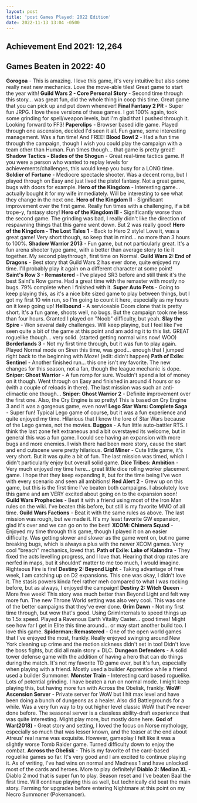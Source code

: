 ```yaml
---
layout: post
title: 'post Games Played: 2022 Edition'
date: 2022-11-13 13:04 -0500
---
```

## Achievement End 2021: 12,264

## Games Beaten in 2022: 40
**Gorogoa**  - This is amazing. I love this game, it's very intuitive but also some really neat new mechanics. Love the move-able tiles! Great game to start the year with!
**Guild Wars 2 - Core Personal Story** - Second time through this story... was great fun, did the whole thing in coop this time. Great game that you can pick up and put down whenever!
**Final Fantasy 2 PR** - Super fun JRPG. I love these versions of these games. I got 100% again, took some grinding for spell/weapon levels, but I'm glad that I pushed through it. Looking forward to FF3!
**Paperclips** - Browser based idle game. Played through one ascension, decided I'd seen it all. Fun game, some interesting management. Was a fun time! And FREE!
**Blood Bowl 2** - Had a fun time through the campaign, though I wish you could play the campaign with a team other than Human. Fun times though... that game is pretty great!
**Shadow Tactics - Blades of the Shogun** - Great real-time tactics game. If you were a person who wanted to replay levels for achievements/challenges, this would keep you busy for a LONG time.
**Soldier of Fortune** - Mediocre spectacle shooter. Was a decent romp, but I played through on Easy and just lived the pistol fantasy. Not a great game, bugs with doors for example.
**Hero of the Kingdom** - Interesting game... actually bought it for my wife immediately. Will be interesting to see what they change in the next one. 
**Hero of the Kingdom II** - Significant improvement over the first game. Really fun times with a challenging, if a bit trope-y, fantasy story!
**Hero of the Kingdom III** - Significantly worse than the second game. The grinding was bad, I really didn't like the direction of respawning things that this game went down. But 2 was really good!
**Hero of the Kingdom - The Lost Tales 1** - Back to Hero 2 style! Love it, was a great game! Very short though, so keep that in mind... no more than 3 hours to 100%.
**Shadow Warrior 2013** - Fun game, but not particularly great. It's a fun arena shooter type game, with a better than average story to tie it together. My second playthrough, first time on Normal.
**Guild Wars 2: End of Dragons** - Best story that Guild Wars 2 has ever done, quite enjoyed my time.  I'll probably play it again on a different character at some point!
**Saint's Row 3 - Remastered** - I've played SR3 before and still think it's the best Saint's Row game. Had a great time with the remaster with mostly no bugs. 79% complete when I finished with it.
**Super Auto Pets** - Going to keep playing this, as it's a nice bite sized game to play between things, but I got my first 10 win run, so I'm going to count it here, especially as my hours on it keep going up!
**Hellbound** - A serviceable Doom clone that is pretty short. It's a fun game, shoots well, no bugs. But the campaign took me less than four hours. Granted I played on "Noob" difficulty, but yeah.
**Slay the Spire** - Won several daily challenges. Will keep playing, but I feel like I've seen quite a bit of the game at this point and am adding it to this list. GREAT roguelike though... very solid. (started getting normal wins now! WOO)
**Borderlands 3** - Not my first time through, but it was fun to play again. Played Normal mode on Siren this time, was good... enough that I jumped right back to the beginning with Moze! (edit: didn't happen)
**Path of Exile: Sentinel** - Another finished run... this one isn't my favorite. The new changes for this season, not a fan, though the league mechanic is dope.
**Sniper: Ghost Warrior** - A fun romp for sure. Wouldn't spend a lot of money on it though. Went through on Easy and finished in around 4 hours or so (with a couple of reloads in there). The last mission was such an anti-climactic one though... 
**Sniper: Ghost Warrior 2** - Definite improvement over the first one. Also, the Cry Engine is so pretty! This is based on Cry Engine 3 and it was a gorgeous game, even now!
**Lego Star Wars: Complete Saga** - Super fun! Typical Lego game of course, but it was a fun experience and quite enjoyed my time. Hilarious that I know the lore of Star Wars because of the Lego games, not the movies.
**Buggos** - A fun little auto-battler RTS. I think the last zone felt extraneous and a bit overstayed its welcome, but in general this was a fun game. I could see having an expansion with more bugs and more enemies. I wish there had been more story, cause the start and end cutscene were pretty hilarious.
**Grid Miner** - Cute little game, it's very short. But it was quite a bit of fun. The last mission was timed, which I didn't particularly enjoy but overall solid game.
**Dice Tribes: Ambition** - Very much enjoyed my time here... great little dice rolling worker placement game. I hope that they keep expanding it, but for the time being I've won with every scenario and seen all ambitions!
**Red Alert 2** - Grew up on this game, but this is the first time I've beaten both campaigns. I absolutely love this game and am VERY excited about going on to the expansion soon!
**Guild Wars Prophecies** - Beat it with a friend using most of the Iron Man rules on the wiki. I've beaten this before, but still is my favorite MMO of all time.
**Guild Wars Factions** - Beat it with the same rules as above. The last mission was rough, but we made it. It's my least favorite GW expansion, glad it's over and we can go on to the best!
**XCOM: Chimera Squad** - Enjoyed my time through this game, though I played it on an easier difficulty. Was getting slower and slower as the game went on, but no game breaking bugs, which is always a plus with the newer XCOM games. Very cool "breach" mechanics, loved that.
**Path of Exile: Lake of Kalandra** - They fixed the acts levelling progress, and I love that. Hearing that drop rates are nerfed in maps, but it shouldnt' matter to me too much, I would imagine. Righteous Fire is fire!
**Destiny 2: Beyond Light** - Taking advantage of free week, I am catching up on D2 expansions. This one was okay, I didn't love it. The stasis powers kinda feel rather meh compared to what I was rocking before, but as always, I enjoyed the campaign!
**Destiny 2: Witch Queen** - More free week! This story was much better than Beyond Light and felt way more fun. The new Throne World setting was also very cool. This was one of the better campaigns that they've ever done.
**Grim Dawn** - Not my first time through, but wow that's good. Using GrimInternals to speed things up to 1.5x speed. Played a Ravenous Earth Vitality Caster... good times! Might see how far I get in Elite this time around... or may start another build too. I love this game.
**Spiderman: Remastered** - One of the open world games that I've enjoyed the most, frankly. Really enjoyed swinging around New York cleaning up crime and the motion sickness didn't set in too! Didn't love the boss fights, but did all main story + DLC.
**Dungeon Defenders** - A solid tower defense game with the addition of having a hero that can do things during the match. It's not my favorite TD game ever, but it's fun, especially when playing with a friend. Mostly used a builder Apprentice while a friend used a builder Summoner.
**Monster Train** - Interesting card based roguelike. Lots of potential grinding. I have beaten a run on normal mode. I might keep playing this, but having more fun with Across the Obelisk, frankly.
**WoW: Ascension Server** - Private server for WoW but I hit max level and have been doing a bunch of dungeons as a healer. Also did Battlegrounds for a while. Was a very fun way to try out higher level classic WoW that I've never done before. The seasonal server is a classless ability-draft experience that was quite interesting. Might play more, but mostly done here.
**God of War(2018)** - Great story and setting, I loved the focus on Norse mythology, especially so much that was lesser known, and the teaser at the end about Atreus' real name was exquisite. However, gameplay I felt like it was a slightly worse Tomb Raider game. Turned difficulty down to enjoy the combat.
**Across the Obelisk** - This is my favorite of the card-based roguelike games so far. It's very good and I am excited to continue playing it. As of writing, I've had wins on normal and Madness 1 and have unlocked most of the cards and heroes. More to play definitely!
**Diablo 2: Median XL** - Diablo 2 mod that is super fun to play. Season reset and I've beaten Baal the first time. Will continue playing this as well, but technically did beat the main story. Farming for upgrades before entering Nightmare at this point on my Necro Summoner (Pokemancer).